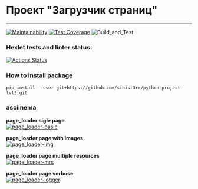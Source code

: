 # Проект "Загрузчик страниц"

---
[![Maintainability](https://api.codeclimate.com/v1/badges/3b390242e37d5646766d/maintainability)](https://codeclimate.com/github/sinist3rr/python-project-lvl3/maintainability)
[![Test Coverage](https://api.codeclimate.com/v1/badges/3b390242e37d5646766d/test_coverage)](https://codeclimate.com/github/sinist3rr/python-project-lvl3/test_coverage)
![Build_and_Test](https://github.com/sinist3rr/python-project-lvl3/workflows/build%20&%20test/badge.svg)


### Hexlet tests and linter status:
[![Actions Status](https://github.com/sinist3rr/python-project-lvl3/workflows/hexlet-check/badge.svg)](https://github.com/sinist3rr/python-project-lvl3/actions)


### How to install package

```
pip install --user git+https://github.com/sinist3rr/python-project-lvl3.git
```

### asciinema

**page_loader sigle page**\
[![page_loader-basic](https://asciinema.org/a/LR9b8deDQ5WrJt8ThuUXamlEO.svg)](https://asciinema.org/a/LR9b8deDQ5WrJt8ThuUXamlEO)

**page_loader page with images**\
[![page_loader-img](https://asciinema.org/a/gqdlTsGOk2hI9cnt3yTHuMIk3.svg)](https://asciinema.org/a/gqdlTsGOk2hI9cnt3yTHuMIk3)

**page_loader page multiple resources**\
[![page_loader-mrs](https://asciinema.org/a/EaGl4Rk45WsXAI3cHH9LCO5lR.svg)](https://asciinema.org/a/EaGl4Rk45WsXAI3cHH9LCO5lR)

**page_loader page verbose**\
[![page_loader-logger](https://asciinema.org/a/aR4eENKDCQMID9Bo2tpoP1oSF.svg)](https://asciinema.org/a/aR4eENKDCQMID9Bo2tpoP1oSF)

